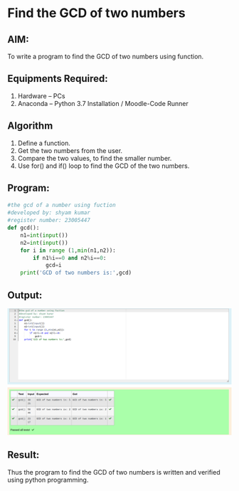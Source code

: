 # Find the GCD of two numbers

## AIM:
To write a program to find the GCD of two numbers using function.

## Equipments Required:
1. Hardware – PCs
2. Anaconda – Python 3.7 Installation / Moodle-Code Runner

## Algorithm
1. Define a function.
2. Get the two numbers from the user.
3. Compare the two values, to find the smaller number.
4. Use for() and if() loop to find the GCD of the two numbers.

## Program:
```python
#the gcd of a number using fuction
#developed by: shyam kumar
#register number: 23005447
def gcd():
    n1=int(input())
    n2=int(input())
    for i in range (1,min(n1,n2)):
        if n1%i==0 and n2%i==0:
            gcd=i
    print('GCD of two numbers is:',gcd)
```


## Output:
![output](exp4py.png)


## Result:
Thus the program to find the GCD of two numbers is written and verified using python programming.

